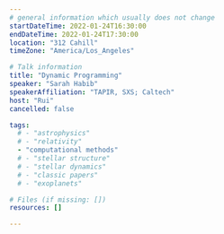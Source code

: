 ```yaml
---
# general information which usually does not change
startDateTime: 2022-01-24T16:30:00
endDateTime: 2022-01-24T17:30:00
location: "312 Cahill"
timeZone: "America/Los_Angeles"

# Talk information
title: "Dynamic Programming"
speaker: "Sarah Habib"
speakerAffiliation: "TAPIR, SXS; Caltech"
host: "Rui"
cancelled: false

tags:
  # - "astrophysics"
  # - "relativity"
  - "computational methods"
  # - "stellar structure"
  # - "stellar dynamics"
  # - "classic papers"
  # - "exoplanets"

# Files (if missing: [])
resources: []

---
```



